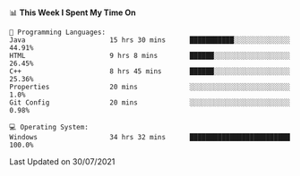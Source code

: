 
<!--START_SECTION:waka-->
📊 **This Week I Spent My Time On** 

```text
💬 Programming Languages: 
Java                     15 hrs 30 mins      ███████████░░░░░░░░░░░░░░   44.91% 
HTML                     9 hrs 8 mins        ██████░░░░░░░░░░░░░░░░░░░   26.45% 
C++                      8 hrs 45 mins       ██████░░░░░░░░░░░░░░░░░░░   25.36% 
Properties               20 mins             ░░░░░░░░░░░░░░░░░░░░░░░░░   1.0% 
Git Config               20 mins             ░░░░░░░░░░░░░░░░░░░░░░░░░   0.98%

💻 Operating System: 
Windows                  34 hrs 32 mins      █████████████████████████   100.0%

```


 Last Updated on 30/07/2021
<!--END_SECTION:waka-->
